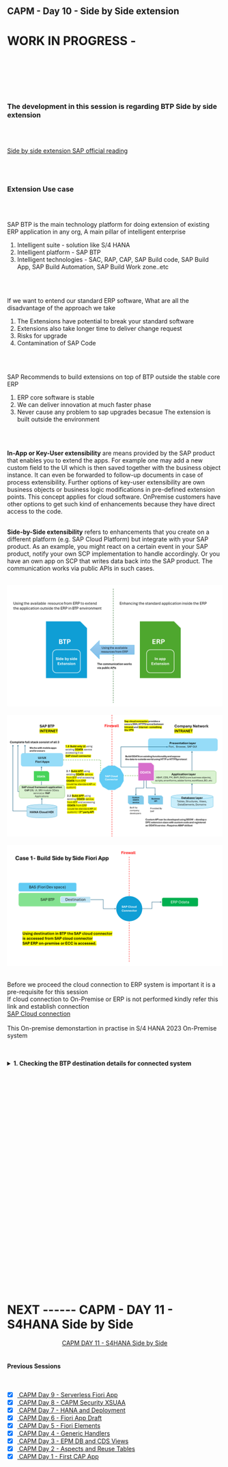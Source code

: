 ## CAPM - Day 10 - Side by Side extension

# WORK IN PROGRESS - 

</br>
</br>


</br> 
</br>
</br>

### The development in this session is regarding BTP Side by side extension 
</br>
</br>

[Side by side extension SAP official reading](https://learning.sap.com/learning-journeys/develop-advanced-extensions-with-sap-cloud-sdk/exploring-side-by-side-extensibility_f2f6f71d-d50c-4a48-b0f9-f5a87f717aa1)

</br>
</br>

### Extension Use case
</br>
</br>

SAP BTP is the main technology platform for doing extension of existing ERP application in any org, 
A main pillar of intelligent enterprise
</br>

1. Intelligent suite - solution like S/4 HANA
2. Intelligent platform - SAP BTP 
3. Intelligent technologies - SAC, RAP, CAP, SAP Build code, SAP Build App, SAP Build Automation, SAP Build Work zone..etc
</br>
</br>

If we want to entend our standard ERP software, What are all the disadvantage of the approach we take
</br>

1. The Extensions have potential to break your standard software
2. Extensions also take longer time to deliver change request
3. Risks for upgrade
4. Contamination of SAP Code 
</br>
</br>

SAP Recommends to build extensions on top of BTP outside the stable core ERP
</br>

1. ERP core software is stable 
2. We can deliver innovation at much faster phase
3. Never cause any problem to sap upgrades becasue The extension is built outside the environment

</br>
</br>

**In-App or Key-User extensibility** are means provided by the SAP product that enables you to extend the apps. For example one may add a new custom field to the UI which is then saved together with the business object instance. It can even be forwarded to follow-up documents in case of process extensibility. Further options of key-user extensibility are own business objects or business logic modifications in pre-defined extension points. This concept applies for cloud software. OnPremise customers have other options to get such kind of enhancements because they have direct access to the code.
</br>
</br>

**Side-by-Side extensibility** refers to enhancements that you create on a different platform (e.g. SAP Cloud Platform) but integrate with your SAP product. As an example, you might react on a certain event in your SAP product, notify your own SCP implementation to handle accordingly. Or you have an own app on SCP that writes data back into the SAP product. The communication works via public APIs in such cases.
</br>
</br>

<img src="./files/Extension_explain.png" >
</br>
</br>

<img src="./files/SAP_SIDE_BY_SIDE_EXT.png" >
</br>
</br>

<img src="./files/CASE_1.png" >
</br>
</br>

Before we proceed the cloud connection to ERP system is important it is a pre-requisite for this session 
</br> If cloud connection to On-Premise or ERP is not performed kindly refer this link and establish connection 
</br> [SAP Cloud connection](https://github.com/Octavius-Dante/Tetra_Proxima/tree/main/SAP_Cloud_Connector)
</br> 
</br> This On-premise demonstartion in practise in S/4 HANA 2023 On-Premise system

</br>
</br>

<details>
<summary> <b>1. Checking the BTP destination details for connected system</b> </summary>
</br>
</br>
Before start building app in BAS btp side we should confirm wheher 
</br>systems are available for connection in destiantion section as shown below
</br>
</br>
<img src="./files/capmd10-1.png" >
</br>
</br>
<img src="./files/capmd10-2.png" >
</br>
</br>
<img src="./files/capmd10-3.png" >
</br>
</br>
</details>


</br>
</br>

</br>
</br>

</br>
</br>

</br>
</br>

</br>
</br>

</br>
</br>



<!--

</br>
</br>

``` cds 
	


``` 

</br>
</br>
<img src="./files/capmd7-1.png" >
</br>
</br>

## MyService.js 
</br>
</br>

```js



```
</br>
<img src="./files/capmd7-2.png" >
</br>
</br>



<details>
<summary> <b> ALL CODE CHANGES - TODAY SESSION </b> </summary>
</br>
</br>

</br>
</br>

</br>
</br>
</details>


-->

</br>
</br>
</br>
</br>
</br>
</br>
</br>
</br>
</br>
</br>


</br>
</br>
</br>
</br>
</br>
</br>
</br>
</br>

# NEXT ------ CAPM - DAY 11 - S4HANA Side by Side

<p align="center"> 
<a href="https://github.com/Octavius-Dante/Tetra_Proxima/tree/main/CAPM-DAY-11"> CAPM DAY 11 - S4HANA Side by Side</a> 
	
</br>
</br>

#### Previous Sessions
</br>
<!--
- [x] <a href="https://github.com/Octavius-Dante/Tetra_Proxima/tree/main/CAPM-DAY-12"> CAPM Day 12 - Extension CI CD</a>
- [x] <a href="https://github.com/Octavius-Dante/Tetra_Proxima/tree/main/CAPM-DAY-11"> CAPM Day 11 - S4HANA Side by Side</a>
- [x] <a href="https://github.com/Octavius-Dante/Tetra_Proxima/tree/main/CAPM-DAY-10"> CAPM Day 10 - Side by Side extension</a>
-->

- [x] <a href="https://github.com/Octavius-Dante/Tetra_Proxima/tree/main/CAPM-DAY-9"> CAPM Day 9 - Serverless Fiori App</a>
- [x] <a href="https://github.com/Octavius-Dante/Tetra_Proxima/tree/main/CAPM-DAY-8"> CAPM Day 8 - CAPM Security XSUAA</a>
- [x] <a href="https://github.com/Octavius-Dante/Tetra_Proxima/tree/main/CAPM-DAY-7"> CAPM Day 7 - HANA and Deployment</a>
- [x] <a href="https://github.com/Octavius-Dante/Tetra_Proxima/tree/main/CAPM-DAY-6"> CAPM Day 6 - Fiori App Draft</a>
- [x] <a href="https://github.com/Octavius-Dante/Tetra_Proxima/tree/main/CAPM-DAY-5"> CAPM Day 5 - Fiori Elements</a>
- [x] <a href="https://github.com/Octavius-Dante/Tetra_Proxima/tree/main/CAPM-DAY-4"> CAPM Day 4 - Generic Handlers</a>
- [x] <a href="https://github.com/Octavius-Dante/Tetra_Proxima/tree/main/CAPM-DAY-3"> CAPM Day 3 - EPM DB and CDS Views</a>
- [x] <a href="https://github.com/Octavius-Dante/Tetra_Proxima/tree/main/CAPM-DAY-2"> CAPM Day 2 - Aspects and Reuse Tables</a>
- [x] <a href="https://github.com/Octavius-Dante/Tetra_Proxima/tree/main/CAPM-DAY-1"> CAPM Day 1 - First CAP App </a>

</br>
</br>

</p>
